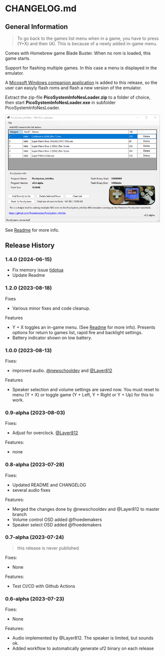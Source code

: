 # CHANGELOG.md

## General Information

> To go back to the games list menu when in a game, you have to press (Y+X) and then (A). This is because of a newly added in-game menu. 

Comes with Homebrew game Blade Buster. When no rom is loaded, this game starts.

Support for flashing multiple games. In this case a menu is displayed in the emulator.

A [Micosoft Windows companion application](https://github.com/fhoedemakers/PicoSystemInfoNesLoader) is added to this release, so the user can easyly flash roms and flash a new version of the emulator.  

Extract the zip-file **PicoSystemInfoNesLoader.zip** to a folder of choice, then start **PicoSystemInfoNesLoader.exe** in subfolder PicoSystemInfoNesLoader.

![Screenshot](https://github.com/fhoedemakers/PicoSystemInfoNesLoader/blob/master/assets/Screen.png)

See [Readme](https://github.com/fhoedemakers/PicoSystem_InfoNes/blob/master/README.md) for more info.

## Release History

### 1.4.0 (2024-06-15)

- Fix memory issue  [tidotua](https://github.com/tidotua)
- Update Readme

### 1.2.0 (2023-08-18)

Fixes

- Various minor fixes and code cleanup.

Features

- Y + X toggles an in-game menu. (See [Readme](https://github.com/fhoedemakers/PicoSystem_InfoNes/blob/master/README.md) for more info). Presents options for return to games list, rapid fire and backlight settings.
- Battery indicator shown on low battery.

### 1.0.0 (2023-08-13)

Fixes:

- improved audio. [@newschooldev](https://github.com/newschooldev) and  [@Layer812](https://github.com/Layer812)

Features

- Speaker selection and volume settings are saved now. You must reset to menu (Y + X) or toggle game (Y + Left, Y + Right or Y + Up) for this to work.

### 0.9-alpha (2023-08-03)

Fixes:

- Adjust for overclock. [@Layer812](https://github.com/Layer812)

Features:

- none

### 0.8-alpha (2023-07-28)

Fixes:

- Updated README and CHANGELOG
- several audio fixes

Features:

- Merged the changes done by @newschooldev and @Layer812 to master branch
- Volume control OSD added @fhoedemakers
- Speaker select OSD added @fhoedemakers

### 0.7-alpha (2023-07-24)

> this release is never published

Fixes:

 - None

Features:

- Test CI/CD with Github Actions

### 0.6-alpha (2023-07-23)

Fixes:

 - None
 
Features:

 - Audio implemented by @Layer812. The speaker is limited, but sounds ok.
 - Added workflow to automatically generate uf2 binary on each release
